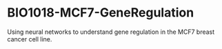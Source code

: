 # BIO1018-MCF7-GeneRegulation
Using neural networks to understand gene regulation in the MCF7 breast cancer cell line.
